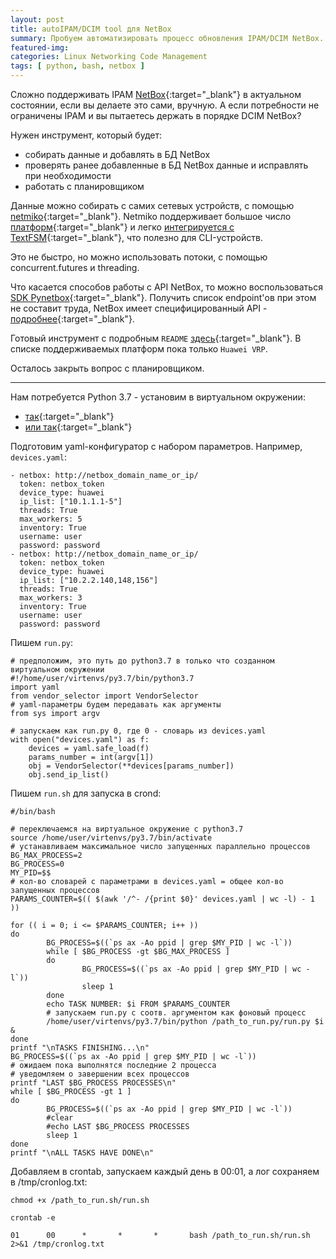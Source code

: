 ```yaml
---
layout: post
title: autoIPAM/DCIM tool для NetBox
summary: Пробуем автоматизировать процесс обновления IPAM/DCIM NetBox.
featured-img:
categories: Linux Networking Code Management
tags: [ python, bash, netbox ]
---
```

Сложно поддерживать IPAM [NetBox](https://github.com/netbox-community/netbox){:target="_blank"} в актуальном состоянии, если вы делаете это сами, вручную.
А если потребности не ограничены IPAM и вы пытаетесь держать в порядке DCIM NetBox?

Нужен инструмент, который будет:
- собирать данные и добавлять в БД NetBox
- проверять ранее добавленные в БД NetBox данные и исправлять при необходимости
- работать с планировщиком

Данные можно собирать с самих сетевых устройств, с помощью [netmiko](https://github.com/ktbyers/netmiko){:target="_blank"}.
Netmiko поддерживает большое число [платформ](https://ktbyers.github.io/netmiko/PLATFORMS.html){:target="_blank"} и легко [интегрируется с TextFSM](https://pynet.twb-tech.com/blog/automation/netmiko-textfsm.html){:target="_blank"}, что полезно для CLI-устройств.

Это не быстро, но можно использовать потоки, с помощью concurrent.futures и threading.

Что касается способов работы с API NetBox, то можно воспользоваться [SDK Pynetbox](https://github.com/digitalocean/pynetbox){:target="_blank"}.
Получить список endpoint'ов при этом не составит труда, NetBox имеет специфицированный API  - [подробнее](https://linkmeup.ru/blog/530.html#POSTMAN){:target="_blank"}.

Готовый инструмент с подробным `README` [здесь](https://github.com/netdotwork/netbox_resolver){:target="_blank"}.
В списке поддерживаемых платформ пока только `Huawei VRP`.

Осталось закрыть вопрос с планировщиком.

- - -

Нам потребуется Python 3.7 - установим в виртуальном окружении:
- [так](https://github.com/netdotwork/pyneng-my-exercises/blob/master/virtualenv_python.md){:target="_blank"}
- [или так](https://pyneng.github.io/docs/venv/){:target="_blank"}

Подготовим yaml-конфигуратор с набором параметров. Например, `devices.yaml`:

```
- netbox: http://netbox_domain_name_or_ip/
  token: netbox_token
  device_type: huawei
  ip_list: ["10.1.1.1-5"]
  threads: True
  max_workers: 5
  inventory: True
  username: user
  password: password
- netbox: http://netbox_domain_name_or_ip/
  token: netbox_token
  device_type: huawei
  ip_list: ["10.2.2.140,148,156"]
  threads: True
  max_workers: 3
  inventory: True
  username: user
  password: password
```

Пишем `run.py`:
```
# предположим, это путь до python3.7 в только что созданном виртуальном окружении
#!/home/user/virtenvs/py3.7/bin/python3.7
import yaml
from vendor_selector import VendorSelector
# yaml-параметры будем передавать как аргументы
from sys import argv

# запускаем как run.py 0, где 0 - словарь из devices.yaml
with open("devices.yaml") as f:
    devices = yaml.safe_load(f)
    params_number = int(argv[1])
    obj = VendorSelector(**devices[params_number])
    obj.send_ip_list()

```

Пишем `run.sh` для запуска в crond:

```
#/bin/bash

# переключаемся на виртуальное окружение с python3.7
source /home/user/virtenvs/py3.7/bin/activate
# устанавливаем максимальное число запущенных параллельно процессов
BG_MAX_PROCESS=2
BG_PROCESS=0
MY_PID=$$
# кол-во словарей с параметрами в devices.yaml = общее кол-во запущенных процессов
PARAMS_COUNTER=$(( $(awk '/^- /{print $0}' devices.yaml | wc -l) - 1 ))

for (( i = 0; i <= $PARAMS_COUNTER; i++ ))
do
        BG_PROCESS=$((`ps ax -Ao ppid | grep $MY_PID | wc -l`))
        while [ $BG_PROCESS -gt $BG_MAX_PROCESS ]
        do
                BG_PROCESS=$((`ps ax -Ao ppid | grep $MY_PID | wc -l`))
                sleep 1
        done
        echo TASK NUMBER: $i FROM $PARAMS_COUNTER
		# запускаем run.py с соотв. аргументом как фоновый процесс
        /home/user/virtenvs/py3.7/bin/python /path_to_run.py/run.py $i &
done
printf "\nTASKS FINISHING...\n"
BG_PROCESS=$((`ps ax -Ao ppid | grep $MY_PID | wc -l`))
# ожидаем пока выполнятся последние 2 процесса
# уведомляем о завершении всех процессов
printf "LAST $BG_PROCESS PROCESSES\n"
while [ $BG_PROCESS -gt 1 ]
do
        BG_PROCESS=$((`ps ax -Ao ppid | grep $MY_PID | wc -l`))
        #clear
        #echo LAST $BG_PROCESS PROCESSES
        sleep 1
done
printf "\nALL TASKS HAVE DONE\n"
```

Добавляем в crontab, запускаем каждый день в 00:01, а лог сохраняем в /tmp/cronlog.txt:

`chmod +x /path_to_run.sh/run.sh`

`crontab -e`

`01      00      *       *       *       bash /path_to_run.sh/run.sh 2>&1 /tmp/cronlog.txt`
